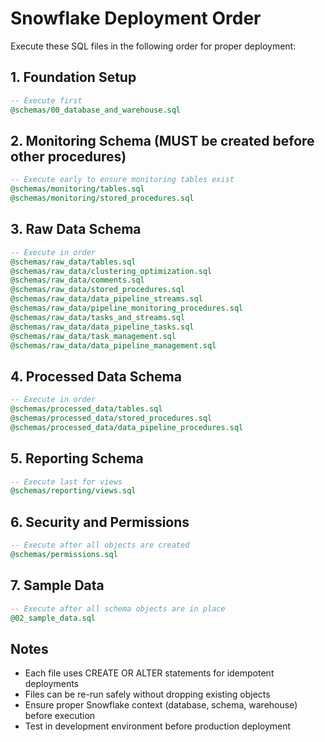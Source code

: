 # Snowflake Deployment Order

Execute these SQL files in the following order for proper deployment:

## 1. Foundation Setup
```sql
-- Execute first
@schemas/00_database_and_warehouse.sql
```

## 2. Monitoring Schema (MUST be created before other procedures)
```sql
-- Execute early to ensure monitoring tables exist
@schemas/monitoring/tables.sql
@schemas/monitoring/stored_procedures.sql
```

## 3. Raw Data Schema
```sql
-- Execute in order
@schemas/raw_data/tables.sql
@schemas/raw_data/clustering_optimization.sql
@schemas/raw_data/comments.sql
@schemas/raw_data/stored_procedures.sql
@schemas/raw_data/data_pipeline_streams.sql
@schemas/raw_data/pipeline_monitoring_procedures.sql
@schemas/raw_data/tasks_and_streams.sql
@schemas/raw_data/data_pipeline_tasks.sql
@schemas/raw_data/task_management.sql
@schemas/raw_data/data_pipeline_management.sql
```

## 4. Processed Data Schema
```sql
-- Execute in order
@schemas/processed_data/tables.sql
@schemas/processed_data/stored_procedures.sql
@schemas/processed_data/data_pipeline_procedures.sql
```

## 5. Reporting Schema
```sql
-- Execute last for views
@schemas/reporting/views.sql
```

## 6. Security and Permissions
```sql
-- Execute after all objects are created
@schemas/permissions.sql
```

## 7. Sample Data
```sql
-- Execute after all schema objects are in place
@02_sample_data.sql
```

## Notes
- Each file uses CREATE OR ALTER statements for idempotent deployments
- Files can be re-run safely without dropping existing objects
- Ensure proper Snowflake context (database, schema, warehouse) before execution
- Test in development environment before production deployment